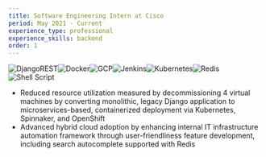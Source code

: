 ```yaml
---
title: Software Engineering Intern at Cisco
period: May 2021 - Current
experience_type: professional
experience_skills: backend
order: 1
---
```


![DjangoREST](https://img.shields.io/badge/DJANGO-REST-ff1709?style=for-the-badge&logo=django&logoColor=white&color=ff1709&labelColor=gray)![Docker](https://img.shields.io/badge/docker-%230db7ed.svg?style=for-the-badge&logo=docker&logoColor=white)![GCP](https://img.shields.io/badge/GoogleCloud-%234285F4.svg?style=for-the-badge&logo=google-cloud&logoColor=white)![Jenkins](https://img.shields.io/badge/jenkins-%232C5263.svg?style=for-the-badge&logo=jenkins&logoColor=white)![Kubernetes](https://img.shields.io/badge/kubernetes-%23326ce5.svg?style=for-the-badge&logo=kubernetes&logoColor=white)![Redis](https://img.shields.io/badge/redis-%23DD0031.svg?style=for-the-badge&logo=redis&logoColor=white)![Shell Script](https://img.shields.io/badge/shell_script-%23121011.svg?style=for-the-badge&logo=gnu-bash&logoColor=white)

- Reduced resource utilization measured by decommissioning 4 virtual machines by converting monolithic, legacy Django application to microservices-based, containerized deployment via Kubernetes, Spinnaker, and OpenShift
- Advanced hybrid cloud adoption by enhancing internal IT infrastructure automation framework through user-friendliness feature development, including search autocomplete supported with Redis
